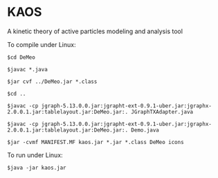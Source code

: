 # KAOS
A kinetic theory of active particles modeling and analysis tool

To compile under Linux:

    $cd DeMeo
 
    $javac *.java
 
    $jar cvf ../DeMeo.jar *.class
 
    $cd ..
 
    $javac -cp jgraph-5.13.0.0.jar:jgrapht-ext-0.9.1-uber.jar:jgraphx-2.0.0.1.jar:tablelayout.jar:DeMeo.jar:. JGraphTXAdapter.java
 
    $javac -cp jgraph-5.13.0.0.jar:jgrapht-ext-0.9.1-uber.jar:jgraphx-2.0.0.1.jar:tablelayout.jar:DeMeo.jar:. Demo.java
 
    $jar -cvmf MANIFEST.MF kaos.jar *.jar *.class DeMeo icons
 
 
To run under Linux:

    $java -jar kaos.jar